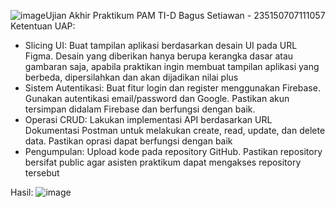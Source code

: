 ![image](https://github.com/user-attachments/assets/44a63c5f-f6bb-4a9d-a6b2-09d072aaa7ba)Ujian Akhir Praktikum PAM TI-D
Bagus Setiawan - 235150707111057
Ketentuan UAP:
- Slicing UI: Buat tampilan aplikasi berdasarkan desain UI pada URL Figma. Desain yang diberikan hanya berupa kerangka dasar atau gambaran saja, apabila praktikan ingin membuat tampilan aplikasi yang berbeda, dipersilahkan dan akan dijadikan nilai plus
- Sistem Autentikasi: Buat fitur login dan register menggunakan Firebase. Gunakan autentikasi email/password dan Google. Pastikan akun tersimpan didalam Firebase dan berfungsi dengan baik.
- Operasi CRUD: Lakukan implementasi API berdasarkan URL Dokumentasi Postman untuk melakukan create, read, update, dan delete data. Pastikan oprasi dapat berfungsi dengan baik
- Pengumpulan: Upload kode pada repository GitHub. Pastikan repository bersifat public agar asisten praktikum dapat mengakses repository tersebut

Hasil:
![image](https://github.com/user-attachments/assets/92824e24-a614-4dad-9454-129a1eee735f)
